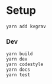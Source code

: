 # Setup

```shell
yarn add kvgrav
```


### Dev

```shell
yarn build
yarn dev 
yarn codestyle
yarn docs
yarn test
```
